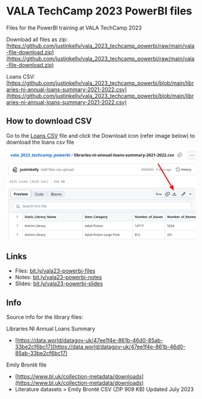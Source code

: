 # VALA TechCamp 2023 PowerBI files

Files for the PowerBI training at VALA TechCamp 2023 

Download all files as zip: [https://github.com/justinkelly/vala_2023_techcamp_powerbi/raw/main/vala-file-download.zip](https://github.com/justinkelly/vala_2023_techcamp_powerbi/raw/main/vala-file-download.zip)

Loans CSV: [https://github.com/justinkelly/vala_2023_techcamp_powerbi/blob/main/libraries-ni-annual-loans-summary-2021-2022.csv](https://github.com/justinkelly/vala_2023_techcamp_powerbi/blob/main/libraries-ni-annual-loans-summary-2021-2022.csv)

## How to download CSV

Go to the [Loans CSV](https://github.com/justinkelly/vala_2023_techcamp_powerbi/blob/main/libraries-ni-annual-loans-summary-2021-2022.csv) file and click the Download icon (refer image below) to download the loans csv file

![](./images/download.png)

## Links

* Files:  [bit.ly/vala23-powerbi-files](bit.ly/vala23-powerbi-files)
* Notes: [bit.ly/vala23-powerbi-notes](bit.ly/vala23-powerbi-notes)
* Slides: [bit.ly/vala23-powerbi-slides](bit.ly/vala23-powerbi-slides)

## Info
Source info for the library files:

Libraries NI Annual Loans Summary
* [https://data.world/datagov-uk/47ee1f4e-861b-46d0-85ab-33be2cf6bc17](https://data.world/datagov-uk/47ee1f4e-861b-46d0-85ab-33be2cf6bc17)

Emily Brontë file
* [https://www.bl.uk/collection-metadata/downloads](https://www.bl.uk/collection-metadata/downloads)
* Literature datasets >  Emily Brontë CSV (ZIP 909 KB) Updated July 2023

